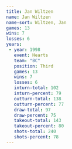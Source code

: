 ```yaml
---
title: Jan Wiltzen
name: Jan Wiltzen
name-sort: Wiltzen, Jan
games: 13
wins: 7
losses: 6
years:
 - year: 1998
   event: Hearts
   team: "BC"
   position: Third
   games: 13
   wins: 7
   losses: 6
   inturn-total: 102
   inturn-percent: 79
   outturn-total: 138
   outturn-percent: 77
   draw-total: 97
   draw-percent: 75
   takeout-total: 143
   takeout-percent: 80
   shots-total: 240
   shots-percent: 78
---
```

